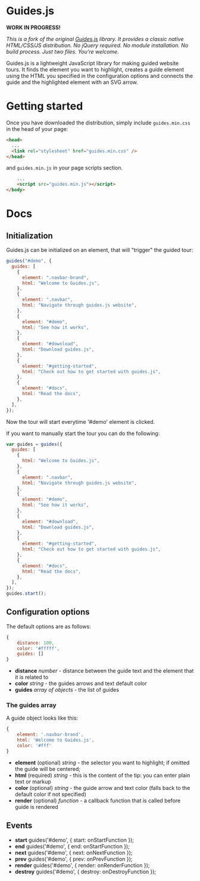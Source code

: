 # Guides.js

**WORK IN PROGRESS!**

_This is a fork of the original [Guides.js] library. It provides a classic
native HTML/CSS/JS distribution. No jQuery required. No module installation. No
build process. Just two files. You're welcome._

[guides.js]: https://github.com/ejulianova/guides

Guides.js is a lightweight JavaScript library for making guided website tours.
It finds the element you want to highlight, creates a guide element using the
HTML you specified in the configuration options and connects the guide and the
highlighted element with an SVG arrow.

# Getting started

Once you have downloaded the distribution, simply include `guides.min.css` in
the head of your page:

```html
<head>
  ...
  <link rel="stylesheet" href="guides.min.css" />
</head>
```

and `guides.min.js` in your page scripts section.

```html
	...
	<script src="guides.min.js"></script>
</body>
```

# Docs

## Initialization

Guides.js can be initialized on an element, that will "trigger" the guided tour:

```javascript
guides("#demo", {
  guides: [
    {
      element: ".navbar-brand",
      html: "Welcome to Guides.js",
    },
    {
      element: ".navbar",
      html: "Navigate through guides.js website",
    },
    {
      element: "#demo",
      html: "See how it works",
    },
    {
      element: "#download",
      html: "Download guides.js",
    },
    {
      element: "#getting-started",
      html: "Check out how to get started with guides.js",
    },
    {
      element: "#docs",
      html: "Read the docs",
    },
  ],
});
```

Now the tour will start everytime '#demo' element is clicked.

If you want to manually start the tour you can do the following:

```javascript
var guides = guides({
  guides: [
    {
      html: "Welcome to Guides.js",
    },
    {
      element: ".navbar",
      html: "Navigate through guides.js website",
    },
    {
      element: "#demo",
      html: "See how it works",
    },
    {
      element: "#download",
      html: "Download guides.js",
    },
    {
      element: "#getting-started",
      html: "Check out how to get started with guides.js",
    },
    {
      element: "#docs",
      html: "Read the docs",
    },
  ],
});
guides.start();
```

## Configuration options

The default options are as follows:

```javascript
{
	distance: 100,
	color: '#fffff',
	guides: []
}
```

- **distance** _number_ - distance between the guide text and the element that it is related to
- **color** _string_ - the guides arrows and text default color
- **guides** _array of objects_ - the list of guides

### The guides array

A guide object looks like this:

```javascript
{
	element: '.navbar-brand',
	html: 'Welcome to Guides.js',
	color: '#fff'
}
```

- **element** (optional) _string_ - the selector you want to highlight; if omitted the guide will be centered;
- **html** (required) _string_ - this is the content of the tip: you can enter plain text or markup
- **color** (optional) _string_ - the guide arrow and text color (falls back to the default color if not specified)
- **render** (optional) _function_ - a callback function that is called before guide is rendered

## Events

- **start** guides('#demo', { start: onStartFunction });
- **end** guides('#demo', { end: onStartFunction });
- **next** guides('#demo', { next: onNextFunction });
- **prev** guides('#demo', { prev: onPrevFunction });
- **render** guides('#demo', { render: onRenderFunction });
- **destroy** guides('#demo', { destroy: onDestroyFunction });
